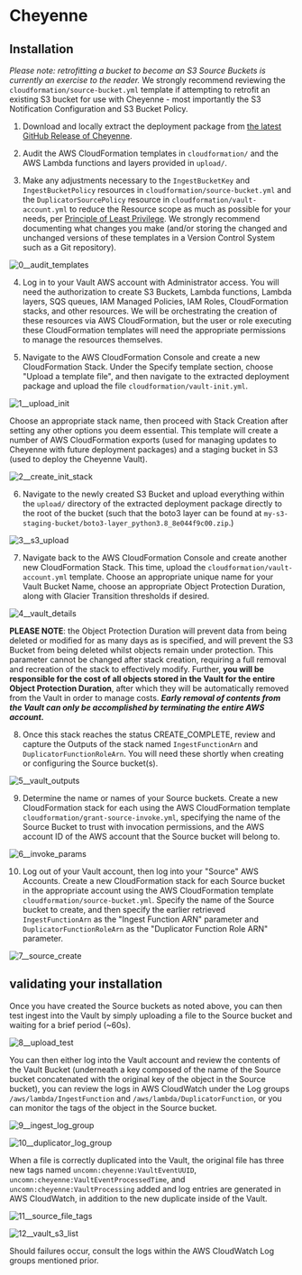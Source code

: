 # Cheyenne

## Installation

*Please note: retrofitting a bucket to become an S3 Source Buckets is currently an exercise to the reader.*
We strongly recommend reviewing the `cloudformation/source-bucket.yml` template if attempting to retrofit an existing S3 bucket for use with Cheyenne - most importantly the S3 Notification Configuration and S3 Bucket Policy.

1. Download and locally extract the deployment package from [the latest GitHub Release of Cheyenne](https://github.com/uncomnllc/cheyenne/releases).

2. Audit the AWS CloudFormation templates in `cloudformation/` and the AWS Lambda functions and layers provided in `upload/`.

3. Make any adjustments necessary to the `IngestBucketKey` and `IngestBucketPolicy` resources in `cloudformation/source-bucket.yml` and the `DuplicatorSourcePolicy` resource in `cloudformation/vault-account.yml` to reduce the Resource scope as much as possible for your needs, per [Principle of Least Privilege](https://owasp.org/www-community/Access_Control). We strongly recommend documenting what changes you make (and/or storing the changed and unchanged versions of these templates in a Version Control System such as a Git repository).

![0__audit_templates](./assets/0__audit_templates.png)

4. Log in to your Vault AWS account with Administrator access. You will need the authorization to create S3 Buckets, Lambda functions, Lambda layers, SQS queues, IAM Managed Policies, IAM Roles, CloudFormation stacks, and other resources.  We will be orchestrating the creation of these resources via AWS CloudFormation, but the user or role executing these CloudFormation templates will need the appropriate permissions to manage the resources themselves.

5. Navigate to the AWS CloudFormation Console and create a new CloudFormation Stack.  Under the Specify template section, choose "Upload a template file", and then navigate to the extracted deployment package and upload the file `cloudformation/vault-init.yml`.

![1__upload_init](./assets/1__upload_init.png)

Choose an appropriate stack name, then proceed with Stack Creation after setting any other options you deem essential. This template will create a number of AWS CloudFormation exports (used for managing updates to Cheyenne with future deployment packages) and a staging bucket in S3 (used to deploy the Cheyenne Vault).

![2__create_init_stack](./assets/2__create_init_stack.png)

6. Navigate to the newly created S3 Bucket and upload everything within the `upload/` directory of the extracted deployment package directly to the root of the bucket (such that the boto3 layer can be found at `my-s3-staging-bucket/boto3-layer_python3.8_8e044f9c00.zip`.)

![3__s3_upload](./assets/3__s3_upload.png)

7. Navigate back to the AWS CloudFormation Console and create another new CloudFormation Stack.  This time, upload the `cloudformation/vault-account.yml` template.  Choose an appropriate unique name for your Vault Bucket Name, choose an appropriate Object Protection Duration, along with Glacier Transition thresholds if desired.

![4__vault_details](./assets/4__vault_details.png)

**PLEASE NOTE**: the Object Protection Duration will prevent data from being deleted or modified for as many days as is specified, and will prevent the S3 Bucket from being deleted whilst objects remain under protection.  This parameter cannot be changed after stack creation, requiring a full removal and recreation of the stack to effectively modify.  Further, **you will be responsible for the cost of all objects stored in the Vault for the entire Object Protection Duration**, after which they will be automatically removed from the Vault in order to manage costs.
***Early removal of contents from the Vault can only be accomplished by terminating the entire AWS account.***

8. Once this stack reaches the status CREATE_COMPLETE, review and capture the Outputs of the stack named `IngestFunctionArn` and `DuplicatorFunctionRoleArn`.  You will need these shortly when creating or configuring the Source bucket(s).

![5__vault_outputs](./assets/5__vault_outputs.png)

9. Determine the name or names of your Source buckets.  Create a new CloudFormation stack for each using the AWS CloudFormation template `cloudformation/grant-source-invoke.yml`, specifying the name of the Source Bucket to trust with invocation permissions, and the AWS account ID of the AWS account that the Source bucket will belong to.

![6__invoke_params](./assets/6__invoke_params.png)

10. Log out of your Vault account, then log into your "Source" AWS Accounts.  Create a new CloudFormation stack for each Source bucket in the appropriate account using the AWS CloudFormation template `cloudformation/source-bucket.yml`.  Specify the name of the Source bucket to create, and then specify the earlier retrieved `IngestFunctionArn` as the "Ingest Function ARN" parameter and `DuplicatorFunctionRoleArn` as the "Duplicator Function Role ARN" parameter.

![7__source_create](./assets/7__source_create.png)

## validating your installation

Once you have created the Source buckets as noted above, you can then test ingest into the Vault by simply uploading a file to the Source bucket and waiting for a brief period (~60s).

![8__upload_test](./assets/8__upload_test.png)

You can then either log into the Vault account and review the contents of the Vault Bucket (underneath a key composed of the name of the Source bucket concatenated with the original key of the object in the Source bucket), you can review the logs in AWS CloudWatch under the Log groups `/aws/lambda/IngestFunction` and `/aws/lambda/DuplicatorFunction`, or you can monitor the tags of the object in the Source bucket.

![9__ingest_log_group](./assets/9__ingest_log_group.png)

![10__duplicator_log_group](./assets/10__duplicator_log_group.png)

When a file is correctly duplicated into the Vault, the original file has three new tags named `uncomn:cheyenne:VaultEventUUID`, `uncomn:cheyenne:VaultEventProcessedTime`, and `uncomn:cheyenne:VaultProcessing` added and log entries are generated in AWS CloudWatch, in addition to the new duplicate inside of the Vault.

![11__source_file_tags](./assets/11__source_file_tags.png)

![12__vault_s3_list](./assets/12__vault_s3_list.png)

Should failures occur, consult the logs within the AWS CloudWatch Log groups mentioned prior.

